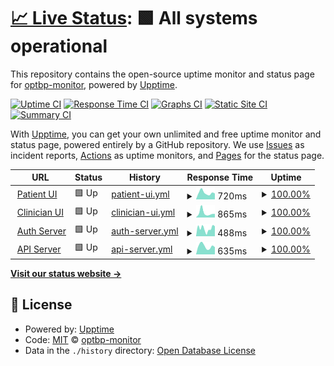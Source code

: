 # [📈 Live Status](https://monitor.optbp.com): <!--live status--> **🟩 All systems operational**

This repository contains the open-source uptime monitor and status page for [optbp-monitor](https://monitor.optbp.com), powered by [Upptime](https://github.com/upptime/upptime).

[![Uptime CI](https://github.com/optbp-monitor/optbp-monitor/workflows/Uptime%20CI/badge.svg)](https://github.com/optbp-monitor/optbp-monitor/actions?query=workflow%3A%22Uptime+CI%22)
[![Response Time CI](https://github.com/optbp-monitor/optbp-monitor/workflows/Response%20Time%20CI/badge.svg)](https://github.com/optbp-monitor/optbp-monitor/actions?query=workflow%3A%22Response+Time+CI%22)
[![Graphs CI](https://github.com/optbp-monitor/optbp-monitor/workflows/Graphs%20CI/badge.svg)](https://github.com/optbp-monitor/optbp-monitor/actions?query=workflow%3A%22Graphs+CI%22)
[![Static Site CI](https://github.com/optbp-monitor/optbp-monitor/workflows/Static%20Site%20CI/badge.svg)](https://github.com/optbp-monitor/optbp-monitor/actions?query=workflow%3A%22Static+Site+CI%22)
[![Summary CI](https://github.com/optbp-monitor/optbp-monitor/workflows/Summary%20CI/badge.svg)](https://github.com/optbp-monitor/optbp-monitor/actions?query=workflow%3A%22Summary+CI%22)

With [Upptime](https://upptime.js.org), you can get your own unlimited and free uptime monitor and status page, powered entirely by a GitHub repository. We use [Issues](https://github.com/optbp-monitor/optbp-monitor/issues) as incident reports, [Actions](https://github.com/optbp-monitor/optbp-monitor/actions) as uptime monitors, and [Pages](https://monitor.optbp.com) for the status page.

<!--start: status pages-->
<!-- This summary is generated by Upptime (https://github.com/upptime/upptime) -->
<!-- Do not edit this manually, your changes will be overwritten -->
<!-- prettier-ignore -->
| URL | Status | History | Response Time | Uptime |
| --- | ------ | ------- | ------------- | ------ |
| <img alt="" src="https://icons.duckduckgo.com/ip3/pt.optbp.com.ico" height="13"> [Patient UI](https://pt.optbp.com/) | 🟩 Up | [patient-ui.yml](https://github.com/optbp-monitor/optbp-monitor/commits/HEAD/history/patient-ui.yml) | <details><summary><img alt="Response time graph" src="./graphs/patient-ui/response-time-week.png" height="20"> 720ms</summary><br><a href="https://monitor.optbp.com/history/patient-ui"><img alt="Response time 656" src="https://img.shields.io/endpoint?url=https%3A%2F%2Fraw.githubusercontent.com%2Foptbp-monitor%2Foptbp-monitor%2FHEAD%2Fapi%2Fpatient-ui%2Fresponse-time.json"></a><br><a href="https://monitor.optbp.com/history/patient-ui"><img alt="24-hour response time 644" src="https://img.shields.io/endpoint?url=https%3A%2F%2Fraw.githubusercontent.com%2Foptbp-monitor%2Foptbp-monitor%2FHEAD%2Fapi%2Fpatient-ui%2Fresponse-time-day.json"></a><br><a href="https://monitor.optbp.com/history/patient-ui"><img alt="7-day response time 720" src="https://img.shields.io/endpoint?url=https%3A%2F%2Fraw.githubusercontent.com%2Foptbp-monitor%2Foptbp-monitor%2FHEAD%2Fapi%2Fpatient-ui%2Fresponse-time-week.json"></a><br><a href="https://monitor.optbp.com/history/patient-ui"><img alt="30-day response time 612" src="https://img.shields.io/endpoint?url=https%3A%2F%2Fraw.githubusercontent.com%2Foptbp-monitor%2Foptbp-monitor%2FHEAD%2Fapi%2Fpatient-ui%2Fresponse-time-month.json"></a><br><a href="https://monitor.optbp.com/history/patient-ui"><img alt="1-year response time 616" src="https://img.shields.io/endpoint?url=https%3A%2F%2Fraw.githubusercontent.com%2Foptbp-monitor%2Foptbp-monitor%2FHEAD%2Fapi%2Fpatient-ui%2Fresponse-time-year.json"></a></details> | <details><summary><a href="https://monitor.optbp.com/history/patient-ui">100.00%</a></summary><a href="https://monitor.optbp.com/history/patient-ui"><img alt="All-time uptime 99.98%" src="https://img.shields.io/endpoint?url=https%3A%2F%2Fraw.githubusercontent.com%2Foptbp-monitor%2Foptbp-monitor%2FHEAD%2Fapi%2Fpatient-ui%2Fuptime.json"></a><br><a href="https://monitor.optbp.com/history/patient-ui"><img alt="24-hour uptime 100.00%" src="https://img.shields.io/endpoint?url=https%3A%2F%2Fraw.githubusercontent.com%2Foptbp-monitor%2Foptbp-monitor%2FHEAD%2Fapi%2Fpatient-ui%2Fuptime-day.json"></a><br><a href="https://monitor.optbp.com/history/patient-ui"><img alt="7-day uptime 100.00%" src="https://img.shields.io/endpoint?url=https%3A%2F%2Fraw.githubusercontent.com%2Foptbp-monitor%2Foptbp-monitor%2FHEAD%2Fapi%2Fpatient-ui%2Fuptime-week.json"></a><br><a href="https://monitor.optbp.com/history/patient-ui"><img alt="30-day uptime 100.00%" src="https://img.shields.io/endpoint?url=https%3A%2F%2Fraw.githubusercontent.com%2Foptbp-monitor%2Foptbp-monitor%2FHEAD%2Fapi%2Fpatient-ui%2Fuptime-month.json"></a><br><a href="https://monitor.optbp.com/history/patient-ui"><img alt="1-year uptime 100.00%" src="https://img.shields.io/endpoint?url=https%3A%2F%2Fraw.githubusercontent.com%2Foptbp-monitor%2Foptbp-monitor%2FHEAD%2Fapi%2Fpatient-ui%2Fuptime-year.json"></a></details>
| <img alt="" src="https://icons.duckduckgo.com/ip3/clin.optbp.com.ico" height="13"> [Clinician UI](https://clin.optbp.com/) | 🟩 Up | [clinician-ui.yml](https://github.com/optbp-monitor/optbp-monitor/commits/HEAD/history/clinician-ui.yml) | <details><summary><img alt="Response time graph" src="./graphs/clinician-ui/response-time-week.png" height="20"> 865ms</summary><br><a href="https://monitor.optbp.com/history/clinician-ui"><img alt="Response time 623" src="https://img.shields.io/endpoint?url=https%3A%2F%2Fraw.githubusercontent.com%2Foptbp-monitor%2Foptbp-monitor%2FHEAD%2Fapi%2Fclinician-ui%2Fresponse-time.json"></a><br><a href="https://monitor.optbp.com/history/clinician-ui"><img alt="24-hour response time 699" src="https://img.shields.io/endpoint?url=https%3A%2F%2Fraw.githubusercontent.com%2Foptbp-monitor%2Foptbp-monitor%2FHEAD%2Fapi%2Fclinician-ui%2Fresponse-time-day.json"></a><br><a href="https://monitor.optbp.com/history/clinician-ui"><img alt="7-day response time 865" src="https://img.shields.io/endpoint?url=https%3A%2F%2Fraw.githubusercontent.com%2Foptbp-monitor%2Foptbp-monitor%2FHEAD%2Fapi%2Fclinician-ui%2Fresponse-time-week.json"></a><br><a href="https://monitor.optbp.com/history/clinician-ui"><img alt="30-day response time 649" src="https://img.shields.io/endpoint?url=https%3A%2F%2Fraw.githubusercontent.com%2Foptbp-monitor%2Foptbp-monitor%2FHEAD%2Fapi%2Fclinician-ui%2Fresponse-time-month.json"></a><br><a href="https://monitor.optbp.com/history/clinician-ui"><img alt="1-year response time 598" src="https://img.shields.io/endpoint?url=https%3A%2F%2Fraw.githubusercontent.com%2Foptbp-monitor%2Foptbp-monitor%2FHEAD%2Fapi%2Fclinician-ui%2Fresponse-time-year.json"></a></details> | <details><summary><a href="https://monitor.optbp.com/history/clinician-ui">100.00%</a></summary><a href="https://monitor.optbp.com/history/clinician-ui"><img alt="All-time uptime 99.98%" src="https://img.shields.io/endpoint?url=https%3A%2F%2Fraw.githubusercontent.com%2Foptbp-monitor%2Foptbp-monitor%2FHEAD%2Fapi%2Fclinician-ui%2Fuptime.json"></a><br><a href="https://monitor.optbp.com/history/clinician-ui"><img alt="24-hour uptime 100.00%" src="https://img.shields.io/endpoint?url=https%3A%2F%2Fraw.githubusercontent.com%2Foptbp-monitor%2Foptbp-monitor%2FHEAD%2Fapi%2Fclinician-ui%2Fuptime-day.json"></a><br><a href="https://monitor.optbp.com/history/clinician-ui"><img alt="7-day uptime 100.00%" src="https://img.shields.io/endpoint?url=https%3A%2F%2Fraw.githubusercontent.com%2Foptbp-monitor%2Foptbp-monitor%2FHEAD%2Fapi%2Fclinician-ui%2Fuptime-week.json"></a><br><a href="https://monitor.optbp.com/history/clinician-ui"><img alt="30-day uptime 100.00%" src="https://img.shields.io/endpoint?url=https%3A%2F%2Fraw.githubusercontent.com%2Foptbp-monitor%2Foptbp-monitor%2FHEAD%2Fapi%2Fclinician-ui%2Fuptime-month.json"></a><br><a href="https://monitor.optbp.com/history/clinician-ui"><img alt="1-year uptime 100.00%" src="https://img.shields.io/endpoint?url=https%3A%2F%2Fraw.githubusercontent.com%2Foptbp-monitor%2Foptbp-monitor%2FHEAD%2Fapi%2Fclinician-ui%2Fuptime-year.json"></a></details>
| <img alt="" src="https://icons.duckduckgo.com/ip3/auth.optbp.com.ico" height="13"> [Auth Server](https://auth.optbp.com/Account/LoginWithPasscode) | 🟩 Up | [auth-server.yml](https://github.com/optbp-monitor/optbp-monitor/commits/HEAD/history/auth-server.yml) | <details><summary><img alt="Response time graph" src="./graphs/auth-server/response-time-week.png" height="20"> 488ms</summary><br><a href="https://monitor.optbp.com/history/auth-server"><img alt="Response time 875" src="https://img.shields.io/endpoint?url=https%3A%2F%2Fraw.githubusercontent.com%2Foptbp-monitor%2Foptbp-monitor%2FHEAD%2Fapi%2Fauth-server%2Fresponse-time.json"></a><br><a href="https://monitor.optbp.com/history/auth-server"><img alt="24-hour response time 627" src="https://img.shields.io/endpoint?url=https%3A%2F%2Fraw.githubusercontent.com%2Foptbp-monitor%2Foptbp-monitor%2FHEAD%2Fapi%2Fauth-server%2Fresponse-time-day.json"></a><br><a href="https://monitor.optbp.com/history/auth-server"><img alt="7-day response time 488" src="https://img.shields.io/endpoint?url=https%3A%2F%2Fraw.githubusercontent.com%2Foptbp-monitor%2Foptbp-monitor%2FHEAD%2Fapi%2Fauth-server%2Fresponse-time-week.json"></a><br><a href="https://monitor.optbp.com/history/auth-server"><img alt="30-day response time 752" src="https://img.shields.io/endpoint?url=https%3A%2F%2Fraw.githubusercontent.com%2Foptbp-monitor%2Foptbp-monitor%2FHEAD%2Fapi%2Fauth-server%2Fresponse-time-month.json"></a><br><a href="https://monitor.optbp.com/history/auth-server"><img alt="1-year response time 771" src="https://img.shields.io/endpoint?url=https%3A%2F%2Fraw.githubusercontent.com%2Foptbp-monitor%2Foptbp-monitor%2FHEAD%2Fapi%2Fauth-server%2Fresponse-time-year.json"></a></details> | <details><summary><a href="https://monitor.optbp.com/history/auth-server">100.00%</a></summary><a href="https://monitor.optbp.com/history/auth-server"><img alt="All-time uptime 96.91%" src="https://img.shields.io/endpoint?url=https%3A%2F%2Fraw.githubusercontent.com%2Foptbp-monitor%2Foptbp-monitor%2FHEAD%2Fapi%2Fauth-server%2Fuptime.json"></a><br><a href="https://monitor.optbp.com/history/auth-server"><img alt="24-hour uptime 100.00%" src="https://img.shields.io/endpoint?url=https%3A%2F%2Fraw.githubusercontent.com%2Foptbp-monitor%2Foptbp-monitor%2FHEAD%2Fapi%2Fauth-server%2Fuptime-day.json"></a><br><a href="https://monitor.optbp.com/history/auth-server"><img alt="7-day uptime 100.00%" src="https://img.shields.io/endpoint?url=https%3A%2F%2Fraw.githubusercontent.com%2Foptbp-monitor%2Foptbp-monitor%2FHEAD%2Fapi%2Fauth-server%2Fuptime-week.json"></a><br><a href="https://monitor.optbp.com/history/auth-server"><img alt="30-day uptime 100.00%" src="https://img.shields.io/endpoint?url=https%3A%2F%2Fraw.githubusercontent.com%2Foptbp-monitor%2Foptbp-monitor%2FHEAD%2Fapi%2Fauth-server%2Fuptime-month.json"></a><br><a href="https://monitor.optbp.com/history/auth-server"><img alt="1-year uptime 100.00%" src="https://img.shields.io/endpoint?url=https%3A%2F%2Fraw.githubusercontent.com%2Foptbp-monitor%2Foptbp-monitor%2FHEAD%2Fapi%2Fauth-server%2Fuptime-year.json"></a></details>
| <img alt="" src="https://icons.duckduckgo.com/ip3/api.optbp.com.ico" height="13"> [API Server](https://api.optbp.com/api/practice/additionaldetails/) | 🟩 Up | [api-server.yml](https://github.com/optbp-monitor/optbp-monitor/commits/HEAD/history/api-server.yml) | <details><summary><img alt="Response time graph" src="./graphs/api-server/response-time-week.png" height="20"> 635ms</summary><br><a href="https://monitor.optbp.com/history/api-server"><img alt="Response time 900" src="https://img.shields.io/endpoint?url=https%3A%2F%2Fraw.githubusercontent.com%2Foptbp-monitor%2Foptbp-monitor%2FHEAD%2Fapi%2Fapi-server%2Fresponse-time.json"></a><br><a href="https://monitor.optbp.com/history/api-server"><img alt="24-hour response time 566" src="https://img.shields.io/endpoint?url=https%3A%2F%2Fraw.githubusercontent.com%2Foptbp-monitor%2Foptbp-monitor%2FHEAD%2Fapi%2Fapi-server%2Fresponse-time-day.json"></a><br><a href="https://monitor.optbp.com/history/api-server"><img alt="7-day response time 635" src="https://img.shields.io/endpoint?url=https%3A%2F%2Fraw.githubusercontent.com%2Foptbp-monitor%2Foptbp-monitor%2FHEAD%2Fapi%2Fapi-server%2Fresponse-time-week.json"></a><br><a href="https://monitor.optbp.com/history/api-server"><img alt="30-day response time 593" src="https://img.shields.io/endpoint?url=https%3A%2F%2Fraw.githubusercontent.com%2Foptbp-monitor%2Foptbp-monitor%2FHEAD%2Fapi%2Fapi-server%2Fresponse-time-month.json"></a><br><a href="https://monitor.optbp.com/history/api-server"><img alt="1-year response time 743" src="https://img.shields.io/endpoint?url=https%3A%2F%2Fraw.githubusercontent.com%2Foptbp-monitor%2Foptbp-monitor%2FHEAD%2Fapi%2Fapi-server%2Fresponse-time-year.json"></a></details> | <details><summary><a href="https://monitor.optbp.com/history/api-server">100.00%</a></summary><a href="https://monitor.optbp.com/history/api-server"><img alt="All-time uptime 97.21%" src="https://img.shields.io/endpoint?url=https%3A%2F%2Fraw.githubusercontent.com%2Foptbp-monitor%2Foptbp-monitor%2FHEAD%2Fapi%2Fapi-server%2Fuptime.json"></a><br><a href="https://monitor.optbp.com/history/api-server"><img alt="24-hour uptime 100.00%" src="https://img.shields.io/endpoint?url=https%3A%2F%2Fraw.githubusercontent.com%2Foptbp-monitor%2Foptbp-monitor%2FHEAD%2Fapi%2Fapi-server%2Fuptime-day.json"></a><br><a href="https://monitor.optbp.com/history/api-server"><img alt="7-day uptime 100.00%" src="https://img.shields.io/endpoint?url=https%3A%2F%2Fraw.githubusercontent.com%2Foptbp-monitor%2Foptbp-monitor%2FHEAD%2Fapi%2Fapi-server%2Fuptime-week.json"></a><br><a href="https://monitor.optbp.com/history/api-server"><img alt="30-day uptime 100.00%" src="https://img.shields.io/endpoint?url=https%3A%2F%2Fraw.githubusercontent.com%2Foptbp-monitor%2Foptbp-monitor%2FHEAD%2Fapi%2Fapi-server%2Fuptime-month.json"></a><br><a href="https://monitor.optbp.com/history/api-server"><img alt="1-year uptime 100.00%" src="https://img.shields.io/endpoint?url=https%3A%2F%2Fraw.githubusercontent.com%2Foptbp-monitor%2Foptbp-monitor%2FHEAD%2Fapi%2Fapi-server%2Fuptime-year.json"></a></details>

<!--end: status pages-->

[**Visit our status website →**](https://monitor.optbp.com)

## 📄 License

- Powered by: [Upptime](https://github.com/upptime/upptime)
- Code: [MIT](./LICENSE) © [optbp-monitor](https://monitor.optbp.com)
- Data in the `./history` directory: [Open Database License](https://opendatacommons.org/licenses/odbl/1-0/)
